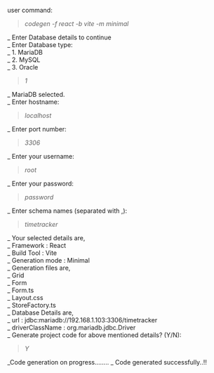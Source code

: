 user command:

> *codegen -f react -b vite -m minimal*

_ Enter Database details to continue\
_  Enter Database type:\
_ 1. MariaDB\
_ 2. MySQL\
_ 3. Oracle

> *1*

_ MariaDB selected.\
_ Enter hostname:

> *localhost*

_ Enter port number:

> *3306*

_ Enter your username:

> *root*

_ Enter your password:

> *password*

_ Enter schema names (separated with ,):

> *timetracker*

_ Your selected details are,\
_ Framework		:	React\
_ Build Tool		:	Vite\
_ Generation mode	:	Minimal\
_ Generation files are,\
_ Grid\
_ Form\
_ Form.ts\
_ Layout.css\
_ StoreFactory.ts\
_ Database Details are,\
_ url 			:	 jdbc:mariadb://192.168.1.103:3306/timetracker\
_ driverClassName	: 	org.mariadb.jdbc.Driver\
_ Generate project code for above mentioned details? (Y/N):

> *Y*

_Code generation on progress........
_ Code generated successfully..!!



